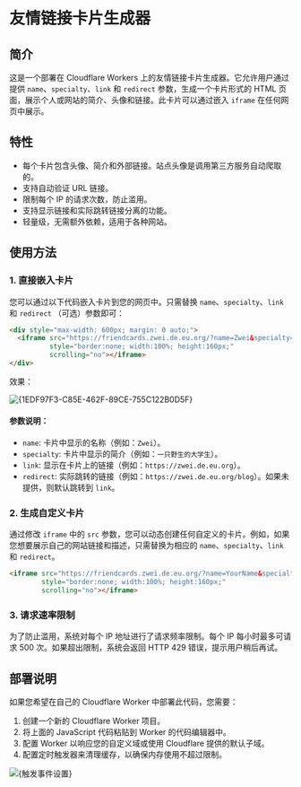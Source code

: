 # 友情链接卡片生成器

## 简介

这是一个部署在 Cloudflare Workers 上的友情链接卡片生成器。它允许用户通过提供 `name`、`specialty`、`link` 和 `redirect` 参数，生成一个卡片形式的 HTML 页面，展示个人或网站的简介、头像和链接。此卡片可以通过嵌入 `iframe` 在任何网页中展示。

## 特性

- 每个卡片包含头像、简介和外部链接。站点头像是调用第三方服务自动爬取的。
- 支持自动验证 URL 链接。
- 限制每个 IP 的请求次数，防止滥用。
- 支持显示链接和实际跳转链接分离的功能。
- 轻量级，无需额外依赖，适用于各种网站。

## 使用方法

### 1. 直接嵌入卡片

您可以通过以下代码嵌入卡片到您的网页中。只需替换 `name`、`specialty`、`link` 和 `redirect` （可选）参数即可：

```html
<div style="max-width: 600px; margin: 0 auto;">
  <iframe src="https://friendcards.zwei.de.eu.org/?name=Zwei&specialty=一只野生的大学生&link=https://zwei.de.eu.org&redirect=https://zwei.de.eu.org/blog" 
          style="border:none; width:100%; height:160px;" 
          scrolling="no"></iframe>
</div>
```

效果：

![{1EDF97F3-C85E-462F-89CE-755C122B0D5F}](https://github.com/user-attachments/assets/31bf8407-c213-402c-bb3e-02f91c8154d3)

#### 参数说明：

- `name`: 卡片中显示的名称（例如：`Zwei`）。
- `specialty`: 卡片中显示的简介（例如：`一只野生的大学生`）。
- `link`: 显示在卡片上的链接（例如：`https://zwei.de.eu.org`）。
- `redirect`: 实际跳转的链接（例如：`https://zwei.de.eu.org/blog`）。如果未提供，则默认跳转到 `link`。

### 2. 生成自定义卡片

通过修改 `iframe` 中的 `src` 参数，您可以动态创建任何自定义的卡片。例如，如果您想要展示自己的网站链接和描述，只需替换为相应的 `name`、`specialty`、`link` 和 `redirect`。

```html
<iframe src="https://friendcards.zwei.de.eu.org/?name=YourName&specialty=YourSpecialty&link=YourLink&redirect=YourRedirectLink" 
        style="border:none; width:100%; height:160px;" 
        scrolling="no"></iframe>
```

### 3. 请求速率限制

为了防止滥用，系统对每个 IP 地址进行了请求频率限制。每个 IP 每小时最多可请求 500 次。如果超出限制，系统会返回 HTTP 429 错误，提示用户稍后再试。

## 部署说明

如果您希望在自己的 Cloudflare Worker 中部署此代码，您需要：

1. 创建一个新的 Cloudflare Worker 项目。
2. 将上面的 JavaScript 代码粘贴到 Worker 的代码编辑器中。
3. 配置 Worker 以响应您的自定义域或使用 Cloudflare 提供的默认子域。
4. 配置定时触发器来清理缓存，以确保内存使用不超过限制。

![{触发事件设置}](https://github.com/user-attachments/assets/094e4ca7-5737-4fc0-957c-bd29dcae3736)

